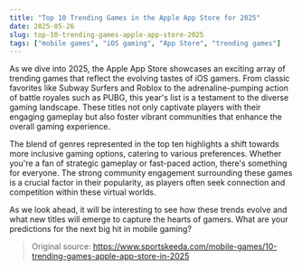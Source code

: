 ```yaml
---
title: "Top 10 Trending Games in the Apple App Store for 2025"
date: 2025-05-26
slug: top-10-trending-games-apple-app-store-2025
tags: ["mobile games", "iOS gaming", "App Store", "trending games"]
---
```


As we dive into 2025, the Apple App Store showcases an exciting array of trending games that reflect the evolving tastes of iOS gamers. From classic favorites like Subway Surfers and Roblox to the adrenaline-pumping action of battle royales such as PUBG, this year's list is a testament to the diverse gaming landscape. These titles not only captivate players with their engaging gameplay but also foster vibrant communities that enhance the overall gaming experience.

The blend of genres represented in the top ten highlights a shift towards more inclusive gaming options, catering to various preferences. Whether you're a fan of strategic gameplay or fast-paced action, there's something for everyone. The strong community engagement surrounding these games is a crucial factor in their popularity, as players often seek connection and competition within these virtual worlds.

As we look ahead, it will be interesting to see how these trends evolve and what new titles will emerge to capture the hearts of gamers. What are your predictions for the next big hit in mobile gaming?

> Original source: https://www.sportskeeda.com/mobile-games/10-trending-games-apple-app-store-in-2025